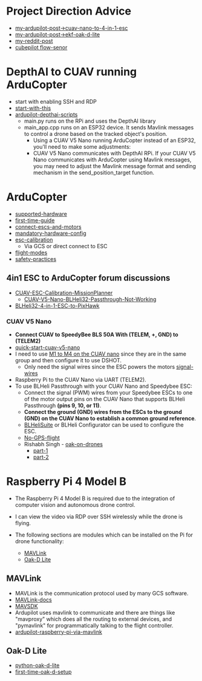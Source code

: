 # Project Direction Advice
* [my-ardupilot-post->cuav-nano-to-4-in-1-esc](https://discuss.ardupilot.org/t/cuav-nano-to-4-in-1-esc/110884)
* [my-ardupilot-post->ekf-oak-d-lite](https://discuss.ardupilot.org/t/arducopter-dronekit-arming-without-gps/113093/3)
* [my-reddit-post](https://www.reddit.com/r/diydrones/comments/16gkw2b/autonomous_raspberry_pi_to_fcesc_stack_control/?utm_source=share&utm_medium=web2x&context=3)
* [cubepilot flow-senor](https://docs.cubepilot.org/user-guides/flow-senor/here-flow)

# DepthAI to CUAV running ArduCopter
* start with enabling SSH and RDP
* [start-with-this](https://docs.luxonis.com/en/latest/pages/tutorials/first_steps/#first-steps-with-depthai)
* [ardupilot-depthai-scripts](https://github.com/rishabsingh3003/ardupilot_depthai_scripts?tab=readme-ov-file#depthai-scripts-for-ardupilot)
  * main.py runs on the RPi and uses the DepthAI library
  * main_app.cpp runs on an ESP32 device. It sends Mavlink messages to control a drone based on the tracked object's position.
    * Using a CUAV V5 Nano running ArduCopter instead of an ESP32, you'll need to make some adjustments:
    * CUAV V5 Nano communicates with DepthAI RPi. If your CUAV V5 Nano communicates with ArduCopter using Mavlink messages, you may need to adjust the Mavlink message format and sending mechanism in the send_position_target function.


# ArduCopter
* [supported-hardware](https://ardupilot.org/copter/docs/common-autopilots.html)
* [first-time-guide](https://ardupilot.org/copter/)
* [connect-escs-and-motors](https://ardupilot.org/copter/docs/connect-escs-and-motors.html)
* [mandatory-hardware-config](https://ardupilot.org/copter/docs/configuring-hardware.html)
* [esc-calibration](https://ardupilot.org/copter/docs/esc-calibration.html#esc-calibration)
  * Via GCS or direct connect to ESC
* [flight-modes](https://ardupilot.org/copter/docs/flight-modes.html#flight-modes)
* [safety-practices](https://ardupilot.org/copter/docs/safety-multicopter.html#safety-multicopter)

## 4in1 ESC to ArduCopter forum discussions
* [CUAV-ESC-Calibration-MissionPlanner](https://discuss.ardupilot.org/t/cuav-v5-nano-calibration-issue/73486)
  * [CUAV-V5-Nano-BLHeli32-Passthrough-Not-Working](https://discuss.ardupilot.org/t/blheli32-pass-through-not-working-on-cuav-v5-nano-but-working-on-cuav-v5/89030)
* [BLHeli32-4-in-1-ESC-to-PixHawk](https://discuss.ardupilot.org/t/velox-4in1-esc-to-pixhawk-2-4-8/71547)

### CUAV V5 Nano
* __Connect CUAV to SpeedyBee BLS 50A With (TELEM, +, GND) to (TELEM2)__
* [quick-start-cuav-v5-nano](https://docs.px4.io/main/en/assembly/quick_start_cuav_v5_nano.html)
* I need to use [M1 to M4 on the CUAV nano](https://ardupilot.org/copter/docs/common-cuav-v5nano-overview.html#pwm-output) since they are in the same group and then configure it to use DSHOT.
  * Only need the signal wires since the ESC powers the motors [signal-wires](https://github.com/ArduPilot/ardupilot_wiki/blob/master/common/source/docs/common-flight-controller-wiring.rst)
* Raspberry Pi to the CUAV Nano via UART (TELEM2).
* To use BLHeli Passthrough with your CUAV Nano and Speedybee ESC:
  * Connect the signal (PWM) wires from your Speedybee ESCs to one of the motor output pins on the CUAV Nano that supports BLHeli Passthrough __(pins 9, 10, or 11)__.
  * __Connect the ground (GND) wires from the ESCs to the ground (GND) on the CUAV Nano to establish a common ground reference__.
  * [BLHeliSuite](https://oscarliang.com/connect-flash-blheli-32-esc/) or BLHeli Configurator can be used to configure the ESC.
  * [No-GPS-flight](https://ardupilot.org/copter/docs/common-non-gps-navigation-landing-page.html)
  * Rishabh Singh - [oak-on-drones](https://docs.luxonis.com/en/latest/pages/oak_on_drones/)
    * [part-1](https://discuss.ardupilot.org/t/easy-way-to-integrate-ai-with-ardupilot-oak-d-part-1/79306)
    * [part-2](https://discuss.ardupilot.org/t/easy-way-to-integrate-ai-with-ardupilot-oak-d-part-2/79307)

# Raspberry Pi 4 Model B
* The Raspberry Pi 4 Model B is required due to the integration of computer vision and autonomous drone control.
* I can view the video via RDP over SSH wirelessly while the drone is flying.

* The following sections are modules which can be installed on the Pi for drone functionality:
  * [MAVLink](#mavlink)
  * [Oak-D Lite](#oak-d-lite)

## MAVLink
* MAVLink is the communication protocol used by many GCS software.
* [MAVLink-docs](https://mavlink.io/en/)
* [MAVSDK](https://mavsdk.mavlink.io/main/en/index.html)
* Ardupilot uses mavlink to communicate and there are things like "mavproxy" which does all the routing to external devices, and "pymavlink" for programmatically talking to the flight controller.
* [ardupilot-raspberry-pi-via-mavlink](https://ardupilot.org/dev/docs/raspberry-pi-via-mavlink.html)

## Oak-D Lite
* [python-oak-d-lite](https://core-electronics.com.au/guides/oak-d-lite-raspberry-pi/)
* [first-time-oak-d-setup](https://www.youtube.com/watch?v=e_uPEE_zlDo)
